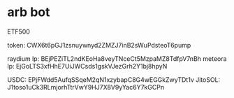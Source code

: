 # arb bot

ETF500

token: CWX6t6pGJ1zsnuywnyd2ZMZJ7inB2sWuPdsteoT6pump

raydium lp: BEjPEZiTL2ndKEoHa8veyTNceCt5MzpaMZ8TdfpV7nBh
meteora lp: EjGoLTS3xfHhE7UiJWCsds1gskVJezGrh2Y1bj8hpyN

USDC: EPjFWdd5AufqSSqeM2qN1xzybapC8G4wEGGkZwyTDt1v
JitoSOL: J1toso1uCk3RLmjorhTtrVwY9HJ7X8V9yYac6Y7kGCPn